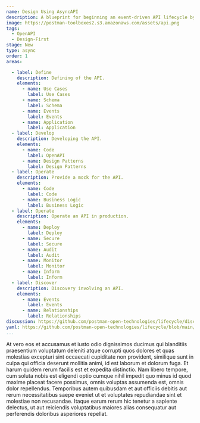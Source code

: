 ```yaml
---
name: Design Using AsyncAPI
description: A blueprint for beginning an event-driven API lifecycle by designing a new API using an AsyncAPI.
image: https://postman-toolboxes2.s3.amazonaws.com/assets/api.png
tags:
  - OpenAPI
  - Design-First
stage: New
type: async
order: 1
areas:  

  - label: Define
    description: Defining of the API.
    elements:
      - name: Use Cases
        label: Use Cases
      - name: Schema
        label: Schema        
      - name: Events
        label: Events
      - name: Application
        label: Application
  - label: Develop
    description: Developing the API.
    elements:
      - name: Code
        label: OpenAPI
      - name: Design Patterns
        label: Design Patterns        
  - label: Operate
    description: Provide a mock for the API.
    elements:
      - name: Code
        label: Code
      - name: Business Logic
        label: Business Logic 
  - label: Operate
    description: Operate an API in production. 
    elements:
      - name: Deploy
        label: Deploy
      - name: Secure
        label: Secure    
      - name: Audit
        label: Audit   
      - name: Monitor
        label: Monitor       
      - name: Inform
        label: Inform  
  - label: Discover
    description: Discovery involving an API.
    elements:
      - name: Events
        label: Events    
      - name: Relationships
        label: Relationships                                                          
discussion: https://github.com/postman-open-technologies/lifecycle/discussions/19
yaml: https://github.com/postman-open-technologies/lifecycle/blob/main/_blueprints/design-using-asyncapi.md
...
```

<p>At vero eos et accusamus et iusto odio dignissimos ducimus qui blanditiis praesentium voluptatum deleniti atque corrupti quos dolores et quas molestias excepturi sint occaecati cupiditate non provident, similique sunt in culpa qui officia deserunt mollitia animi, id est laborum et dolorum fuga. Et harum quidem rerum facilis est et expedita distinctio. Nam libero tempore, cum soluta nobis est eligendi optio cumque nihil impedit quo minus id quod maxime placeat facere possimus, omnis voluptas assumenda est, omnis dolor repellendus. Temporibus autem quibusdam et aut officiis debitis aut rerum necessitatibus saepe eveniet ut et voluptates repudiandae sint et molestiae non recusandae. Itaque earum rerum hic tenetur a sapiente delectus, ut aut reiciendis voluptatibus maiores alias consequatur aut perferendis doloribus asperiores repellat.</p>